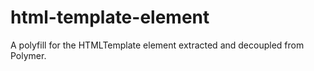 html-template-element
=====================

A polyfill for the HTMLTemplate element extracted and decoupled from Polymer.
